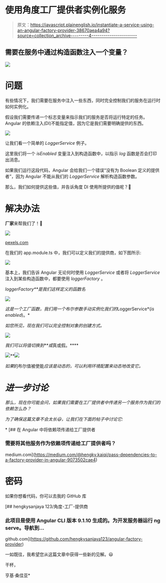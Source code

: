# 使用角度工厂提供者实例化服务

> 原文：<https://javascript.plainenglish.io/instantiate-a-service-using-an-angular-factory-provider-38670aea4a94?source=collection_archive---------4----------------------->

## 需要在服务中通过构造函数注入一个变量？

![](img/ce39f6e89c1286c17357257272de886f.png)

# 问题

有些情况下，我们需要在服务中注入一些东西，同时完全控制我们的服务在运行时如何实例化。

假设我们需要传递一个标志变量来指示我们的服务是否将运行特定的任务。Angular 的依赖注入(DI)不能指定值，因为它是我们需要明确提供的东西。

![](img/6a5d8c2f0c7288d2d30175af8f1c4637.png)

让我们看一个简单的 *LoggerService* 例子。

这里我们将一个 *isEnabled* 变量注入到构造函数中，以指示 *log* 函数是否会打印出消息。

如果我们运行这段代码，Angular 会给我们一个错误“没有为 Boolean 定义的提供者”，因为 Angular 不能从我们的 *LoggerService* 解析构造函数参数。

那么，我们如何提供这些值，并告诉角度 DI 使用所提供的值呢？🤔

# 解决办法

**厂家**来帮我们了！🙌

![](img/62613b990435b3b8d38ddaebce2ff496.png)

[pexels.com](https://www.pexels.com/photo/people-are-working-wearing-blue-shirt-3637786/)

在我们的 app.module.ts 中，我们可以定义我们的提供商，如下图所示:

![](img/112418c4859fceee6f9f2b175ee043fa.png)

基本上，我们告诉 Angular 无论何时使用 *LoggerService* 或者将 *LoggerService* 注入到某些构造函数中，都要使用 *loggerFactory* 。

*loggerFactory**是我们这样定义的函数名*

*![](img/dd45429333027a0598e3721bba41bd7d.png)*

*这是一个工厂函数，我们用一个布尔参数手动实例化我们的*LoggerService*(*is enabled*)。*

*如您所见，现在我们可以完全控制对象的创建方式。*

*![](img/3651ce09569c84beafeb0d39dbc32e20.png)*

*我们可以将值切换到**或*真或假。****

*![](img/071b1176717ebb9e28fc6866a9c90784.png)**![](img/559ba655914b02dcbc326e87f8a9f148.png)*

*如果*的布尔值被使能*应该是动态的，可以利用环境配置来动态地改变它。*

# *进一步讨论*

*那么，现在你可能会问，如果我们需要在工厂提供者中传递另一个服务作为我们的依赖怎么办？*

*为了确保这篇文章不会太长😃，让我们在下面的帖子中讨论它:*

*[](https://medium.com/@hengky.kaiqi/pass-dependencies-to-a-factory-provider-in-angular-9073502cae4) [## 在 Angular 中将依赖项传递给工厂提供者

### 需要将其他服务作为依赖项传递给工厂提供者吗？

medium.com](https://medium.com/@hengky.kaiqi/pass-dependencies-to-a-factory-provider-in-angular-9073502cae4) 

# 密码

如果你想看代码，你可以去我的 GitHub 库

[](https://github.com/hengkysanjaya123/angular-factory-provider) [## hengkysanjaya 123/角度-工厂-提供商

### 此项目是使用 Angular CLI 版本 9.1.10 生成的。为开发服务器运行 ng serve。导航到…

github.com](https://github.com/hengkysanjaya123/angular-factory-provider) 

一如既往，我希望您从这篇文章中获得一些新的见解。😃

干杯，

亨基·桑佳亚*